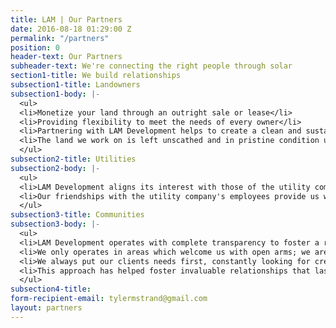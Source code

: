 ```yaml
---
title: LAM | Our Partners
date: 2016-08-18 01:29:00 Z
permalink: "/partners"
position: 0
header-text: Our Partners
subheader-text: We're connecting the right people through solar
section1-title: We build relationships
subsection1-title: Landowners
subsection1-body: |-
  <ul>
  <li>Monetize your land through an outright sale or lease</li>
  <li>Providing flexibility to meet the needs of every owner</li>
  <li>Partnering with LAM Development helps to create a clean and sustainable future for generations to come</li>
  <li>The land we work on is left unscathed and in pristine condition upon departure</li>
  </ul>
subsection2-title: Utilities
subsection2-body: |-
  <ul>
  <li>LAM Development aligns its interest with those of the utility companies in which we operate to ensure an efficient and pleasant relationship throughout the development process
  <li>Our friendships with the utility company's employees provide us with a distinct comparative advantage to that of our competitors
  </ul>
subsection3-title: Communities
subsection3-body: |-
  <ul>
  <li>LAM Development operates with complete transparency to foster a relationship of trust; the crux of our business
  <li>We only operates in areas which welcome us with open arms; we are not looking to crash any parties
  <li>We always put our clients needs first, constantly looking for creative ways to generate value for them
  <li>This approach has helped foster invaluable relationships that last well beyond our business association
  </ul>
subsection4-title: 
form-recipient-email: tylermstrand@gmail.com
layout: partners
---
```


